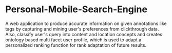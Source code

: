 # Personal-Mobile-Search-Engine
A web application to produce accurate information on given annotations like tags by capturing and mining user's preferences from clickthrough data. Also, classify user's query into content and location concepts and creates ontology based multi facet user profile, which is used to adapt a personalized ranking function for rank adaptation of future results.
